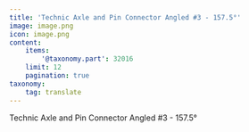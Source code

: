 ```yaml
---
title: 'Technic Axle and Pin Connector Angled #3 - 157.5°'
image: image.png
icon: image.png
content:
    items:
        '@taxonomy.part': 32016
    limit: 12
    pagination: true
taxonomy:
    tag: translate
---
```


Technic Axle and Pin Connector Angled #3 - 157.5°
